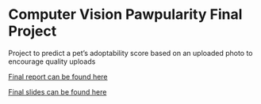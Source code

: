 # Computer Vision Pawpularity Final Project

Project to predict a pet’s adoptability score based on an uploaded photo to encourage quality uploads

[Final report can be found here](https://github.com/chandnishah217/computer_vision_pet_adoption/blob/main/final_submission_notebook.ipynb)

[Final slides can be found here](https://github.com/chandnishah217/computer_vision_pet_adoption/blob/main/final_slides.pdf)
